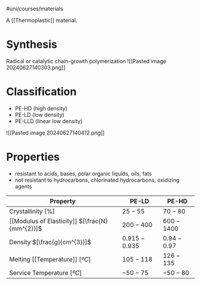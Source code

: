#uni/courses/materials 

A [[Thermoplastic]] material.

# Synthesis

Radical or catalytic chain-growth polymerization
![[Pasted image 20240627140303.png]]

# Classification

- PE-HD (high density)
- PE-LD (low density)
- PE-LLD (linear low density)

![[Pasted image 20240627140412.png]]

# Properties

- resistant to acids, bases, polar organic liquids, oils, fats
- not resistant to hydrocarbons, chlorinated hydrocarbons, oxidizing agents


| Property                                       | PE-LD         | PE-HD       |
| ---------------------------------------------- | ------------- | ----------- |
| Crystallinity $[\%]$                           | $25-55$       | $70-80$     |
| [[Modulus of Elasticity]] $[\frac{N}{mm^{2}}]$ | $200-400$     | $600-1400$  |
| Density $[\frac{g}{cm^{3}}]$                   | $0.915-0.935$ | $0.94-0.97$ |
| Melting [[Temperature]] $[ºC]$                 | $105-118$     | $126-135$   |
| Service Temperature $[ºC]$                     | $-50 - 75$    | $-50-80$    |
